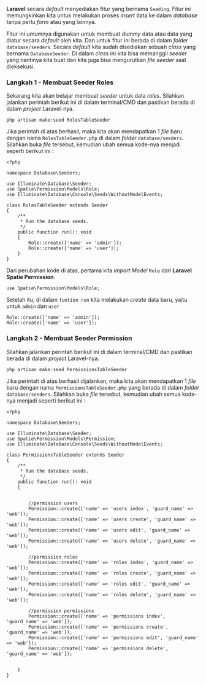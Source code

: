 <strong>Laravel</strong> secara <em>default</em> menyediakan fitur yang bernama <code>Seeding</code>. Fitur ini memungkinkan kita untuk melakukan proses <em>insert</em> data ke dalam <em>database</em> tanpa perlu <em>form</em> atau yang lainnya.

Fitur ini umumnya digunakan untuk membuat <em>dummy</em> data atau data yang diatur secara <em>default</em> oleh kita. Dan untuk fitur ini berada di dalam <em>folder</em> <code>database/seeders</code>. Secara <em>default</em> kita sudah disediakan sebuah <em>class</em> yang bernama <code>DatabaseSeeder</code>. Di dalam <em>class</em> ini kita bisa memanggil <em>seeder</em> yang nantinya kita buat dan kita juga bisa mengurutkan <em>file</em> <em>seeder</em> saat dieksekusi.

### Langkah 1 - Membuat Seeder Roles

Sekarang kita akan belajar membuat <em>seeder</em> untuk data <em>roles</em>. Silahkan jalankan perintah berikut ini di dalam terminal/CMD dan pastikan berada di dalam <em>project</em> Laravel-nya.

```
php artisan make:seed RolesTableSeeder
```

Jika perintah di atas berhasil, maka kita akan mendapatkan 1 <em>file</em> baru dengan nama <code>RolesTableSeeder.php</code> di dalam <em>folder</em> <code>database/seeders</code>. Silahkan buka <em>file</em> tersebut, kemudian ubah semua kode-nya menjadi seperti berikut ini :

```
<?php

namespace Database\Seeders;

use Illuminate\Database\Seeder;
use Spatie\Permission\Models\Role;
use Illuminate\Database\Console\Seeds\WithoutModelEvents;

class RolesTableSeeder extends Seeder
{
    /**
     * Run the database seeds.
     */
    public function run(): void
    {
        Role::create(['name' => 'admin']);
        Role::create(['name' => 'user']);
    }
}

```

Dari perubahan kode di atas, pertama kita <em>import</em> <em>Model</em> <code>Role</code> dari <strong>Laravel Spatie Permission</strong>.

```
use Spatie\Permission\Models\Role;
```

Setelah itu, di dalam <code>funtion run</code> kita melakukan <em>create</em> data baru, yaitu untuk <code>admin</code> dan <code>user</code>

```
Role::create(['name' => 'admin']);
Role::create(['name' => 'user']);
```

### Langkah 2 - Membuat Seeder Permission

Silahkan jalankan perintah berikut ini di dalam terminal/CMD dan pastikan berada di dalam <em>project</em> Laravel-nya.

```
php artisan make:seed PermissionsTableSeeder
```

Jika perintah di atas berhasil dijalankan, maka kita akan mendapatkan 1 <em>file</em> baru dengan nama <code>PermissionsTableSeeder.php</code> yang berada di dalam <em>folder</em> <code>database/seeders</code>. Silahkan buka <em>file</em> tersebut, kemudian ubah semua kode-nya menjadi seperti berikut ini :

```
<?php

namespace Database\Seeders;

use Illuminate\Database\Seeder;
use Spatie\Permission\Models\Permission;
use Illuminate\Database\Console\Seeds\WithoutModelEvents;

class PermissionsTableSeeder extends Seeder
{
    /**
     * Run the database seeds.
     */
    public function run(): void
    {


        //permission users
        Permission::create(['name' => 'users index', 'guard_name' => 'web']);
        Permission::create(['name' => 'users create', 'guard_name' => 'web']);
        Permission::create(['name' => 'users edit', 'guard_name' => 'web']);
        Permission::create(['name' => 'users delete', 'guard_name' => 'web']);

        //permission roles
        Permission::create(['name' => 'roles index', 'guard_name' => 'web']);
        Permission::create(['name' => 'roles create', 'guard_name' => 'web']);
        Permission::create(['name' => 'roles edit', 'guard_name' => 'web']);
        Permission::create(['name' => 'roles delete', 'guard_name' => 'web']);

        //permission permissions
        Permission::create(['name' => 'permissions index', 'guard_name' => 'web']);
        Permission::create(['name' => 'permissions create', 'guard_name' => 'web']);
        Permission::create(['name' => 'permissions edit', 'guard_name' => 'web']);
        Permission::create(['name' => 'permissions delete', 'guard_name' => 'web']);

       
    }
}
```


